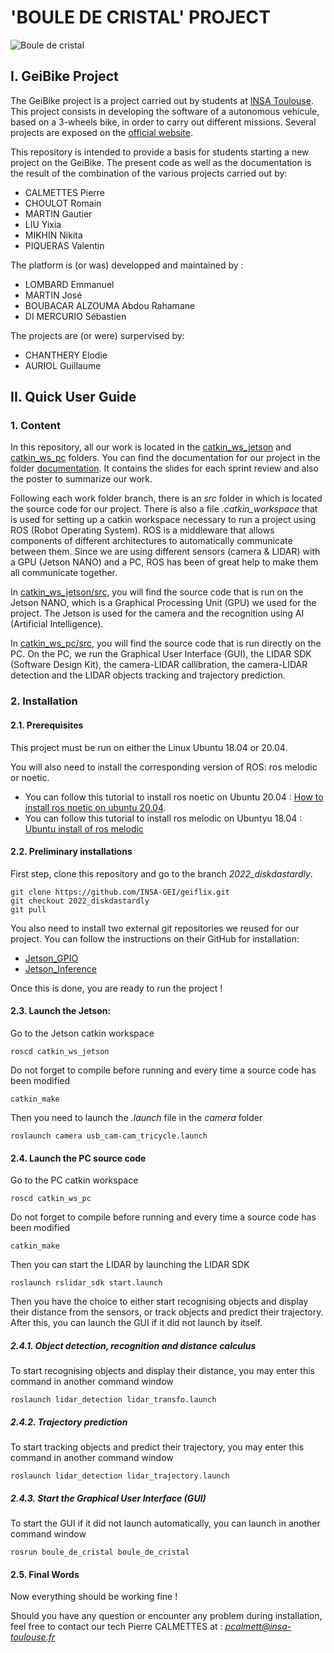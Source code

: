 # 'BOULE DE CRISTAL' PROJECT

![Boule de cristal](https://github.com/INSA-GEI/geiflix/blob/2022_diskdastardly/documentation/Images/Boule_de_cristal.jpg)

## I. GeiBike Project

The GeiBike project is a project carried out by students at [INSA Toulouse](http://www.insa-toulouse.fr/fr/index.html). This project consists in developing the software of a autonomous vehicule, based on a 3-wheels bike, in order to carry out different missions. Several projects are exposed on the [official website](https://sites.google.com/site/projetsecinsa/).

This repository is intended to provide a basis for students starting a new project on the GeiBike. The present code as well as the documentation is the result of the combination of the various projects carried out by:

* CALMETTES Pierre
* CHOULOT Romain
* MARTIN Gautier
* LIU Yixia
* MIKHIN Nikita
* PIQUERAS Valentin

The platform is (or was) developped and maintained by :

* LOMBARD Emmanuel
* MARTIN José
* BOUBACAR ALZOUMA Abdou Rahamane 
* DI MERCURIO Sébastien


The projects are (or were) surpervised by:

* CHANTHERY Elodie
* AURIOL Guillaume

## II. Quick User Guide

### 1. Content
In this repository, all our work is located in the [catkin_ws_jetson](https://github.com/INSA-GEI/geiflix/tree/2022_diskdastardly/catkin_ws_jetson) and [catkin_ws_pc](https://github.com/INSA-GEI/geiflix/tree/2022_diskdastardly/catkin_ws_pc) folders. You can find the documentation for our project in the folder [documentation](https://github.com/INSA-GEI/geiflix/tree/2022_diskdastardly/documentation). It contains the slides for each sprint review and also the poster to summarize our work.

Following each work folder branch, there is an *src* folder in which is located the source code for our project. There is also a file *.catkin_workspace* that is used for setting up a catkin workspace necessary to run a project using ROS (Robot Operating System). ROS is a middleware that allows components of different architectures to automatically communicate between them. Since we are using different sensors (camera & LIDAR) with a GPU (Jetson NANO) and a PC, ROS has been of great help to make them all communicate together.

In [catkin_ws_jetson/src](https://github.com/INSA-GEI/geiflix/tree/2022_diskdastardly/catkin_ws_jetson/src), you will find the source code that is run on the Jetson NANO, which is a Graphical Processing Unit (GPU) we used for the project. The Jetson is used for the camera and the recognition using AI (Artificial Intelligence). 

In [catkin_ws_pc/src](https://github.com/INSA-GEI/geiflix/tree/2022_diskdastardly/catkin_ws_pc/src), you will find the source code that is run directly on the PC. On the PC, we run the Graphical User Interface (GUI), the LIDAR SDK (Software Design Kit), the camera-LIDAR callibration, the camera-LIDAR detection and the LIDAR objects tracking and trajectory prediction. 

### 2. Installation

#### 2.1. Prerequisites

This project must be run on either the Linux Ubuntu 18.04 or 20.04. 

You will also need to install the corresponding version of ROS: ros melodic or noetic.
* You can follow this tutorial to install ros noetic on Ubuntu 20.04 : [How to install ros noetic on ubuntu 20.04](https://linoxide.com/how-to-install-ros-noetic-on-ubuntu-20-04/).
* You can follow this tutorial to install ros melodic on Ubuntyu 18.04 : [Ubuntu install of ros melodic](http://wiki.ros.org/melodic/Installation/Ubuntu)


#### 2.2. Preliminary installations 

First step, clone this repository and go to the branch *2022_diskdastardly*.

    git clone https://github.com/INSA-GEI/geiflix.git 
    git checkout 2022_diskdastardly 
    git pull
    
You also need to install two external git repositories we reused for our project. You can follow the instructions on their GitHub for installation:
* [Jetson_GPIO](https://github.com/NVIDIA/jetson-gpio)
* [Jetson_Inference](https://github.com/dusty-nv/ros_deep_learning.git)

Once this is done, you are ready to run the project !

#### 2.3. Launch the Jetson:

Go to the Jetson catkin workspace

    roscd catkin_ws_jetson
    
Do not forget to compile before running and every time a source code has been modified

    catkin_make
    
Then you need to launch the *.launch* file in the *camera* folder

    roslaunch camera usb_cam-cam_tricycle.launch


#### 2.4. Launch the PC source code

Go to the PC catkin workspace

    roscd catkin_ws_pc
    
Do not forget to compile before running and every time a source code has been modified

    catkin_make
    
Then you can start the LIDAR by launching the LIDAR SDK

    roslaunch rslidar_sdk start.launch
    
Then you have the choice to either start recognising objects and display their distance from the sensors, or track objects and predict their trajectory. After this, you can launch the GUI if it did not launch by itself.

##### 2.4.1. Object detection, recognition and distance calculus  
    
To start recognising objects and display their distance, you may enter this command in another command window

    roslaunch lidar_detection lidar_transfo.launch
    
##### 2.4.2. Trajectory prediction

To start tracking objects and predict their trajectory, you may enter this command in another command window

    roslaunch lidar_detection lidar_trajectory.launch
    
##### 2.4.3. Start the Graphical User Interface (GUI)

To start the GUI if it did not launch automatically, you can launch in another command window

    rosrun boule_de_cristal boule_de_cristal
    
#### 2.5. Final Words

Now everything should be working fine ! 

Should you have any question or encounter any problem during installation, feel free to contact our tech Pierre CALMETTES at : *pcalmett@insa-toulouse.fr*
